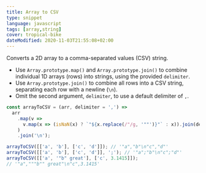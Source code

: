 ```yaml
---
title: Array to CSV
type: snippet
language: javascript
tags: [array,string]
cover: tropical-bike
dateModified: 2020-11-03T21:55:08+02:00
---
```


Converts a 2D array to a comma-separated values (CSV) string.

- Use `Array.prototype.map()` and `Array.prototype.join()` to combine individual 1D arrays (rows) into strings, using the provided `delimiter`.
- Use `Array.prototype.join()` to combine all rows into a CSV string, separating each row with a newline (`\n`).
- Omit the second argument, `delimiter`, to use a default delimiter of `,`.

```js
const arrayToCSV = (arr, delimiter = ',') =>
  arr
    .map(v =>
      v.map(x => (isNaN(x) ? `"${x.replace(/"/g, '""')}"` : x)).join(delimiter)
    )
    .join('\n');
```

```js
arrayToCSV([['a', 'b'], ['c', 'd']]); // '"a","b"\n"c","d"'
arrayToCSV([['a', 'b'], ['c', 'd']], ';'); // '"a";"b"\n"c";"d"'
arrayToCSV([['a', '"b" great'], ['c', 3.1415]]);
// '"a","""b"" great"\n"c",3.1415'
```
